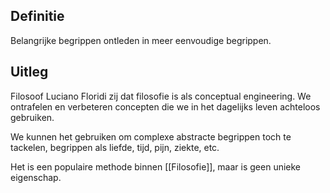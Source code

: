 ## Definitie
Belangrijke begrippen ontleden in meer eenvoudige begrippen.

## Uitleg
Filosoof Luciano Floridi zij dat filosofie is als conceptual engineering. We ontrafelen en verbeteren concepten die we in het dagelijks leven achteloos gebruiken.

We kunnen het gebruiken om complexe abstracte begrippen toch te tackelen, begrippen als liefde, tijd, pijn, ziekte, etc.

Het is een populaire methode binnen [[Filosofie]], maar is geen unieke eigenschap.